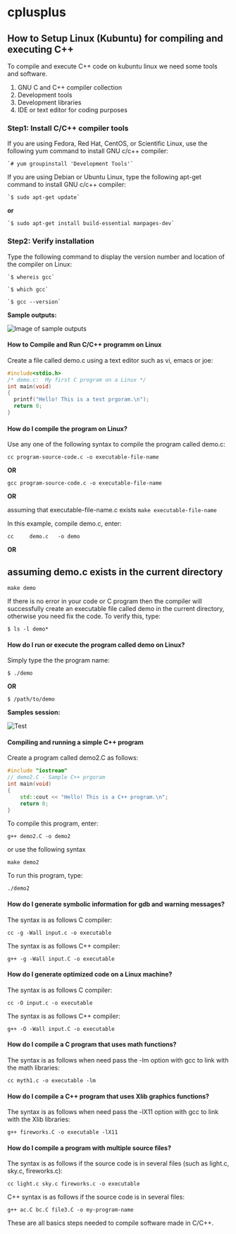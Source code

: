 # cplusplus

## How to Setup Linux (Kubuntu) for compiling and executing C++
To compile and execute C++ code on kubuntu linux we need some tools and software.

1. GNU C and C++ compiler collection 
2. Development tools
3. Development libraries
4. IDE or text editor for coding purposes

### Step1: Install C/C++ compiler tools
If you are using Fedora, Red Hat, CentOS, or Scientific Linux, 
use the following yum command to install GNU c/c++ compiler:

    `# yum groupinstall 'Development Tools'`
    
If you are using Debian or Ubuntu Linux, type the following apt-get command to install GNU c/c++ compiler:
    
    `$ sudo apt-get update`
    
**or**
    
    `$ sudo apt-get install build-essential manpages-dev`
    
    
### Step2: Verify installation
Type the following command to display the version number and location of the compiler on Linux:

    `$ whereis gcc`

    `$ which gcc`

    `$ gcc --version`
    
**Sample outputs:**



![Image of sample outputs](https://www.cyberciti.biz/media/new/faq/2014/04/gcc-verification.jpg)



#### How to Compile and Run C/C++ programm on Linux
Create a file called demo.c using a text editor such as vi, emacs or joe:

  ```c++ 
  #include<stdio.h>
  /* demo.c:  My first C program on a Linux */
  int main(void)
  {
    printf("Hello! This is a test prgoram.\n");
    return 0;
  }
  ```
  
#### How do I compile the program on Linux?

Use any one of the following syntax to compile the program called demo.c:

  `cc program-source-code.c -o executable-file-name`

**OR**

  `gcc program-source-code.c -o executable-file-name`

**OR**

assuming that executable-file-name.c exists
  `make executable-file-name`

In this example, compile demo.c, enter:

  `cc     demo.c   -o demo`

**OR**

## assuming demo.c exists in the current directory ##
  `make demo`

If there is no error in your code or C program then the compiler will successfully create an executable file called demo in the current directory, otherwise you need fix the code. To verify this, type:

  `$ ls -l demo*`
  
#### How do I run or execute the program called demo on Linux?

Simply type the the program name:

  `$ ./demo`

**OR**

  `$ /path/to/demo`



**Samples session:**



![Test](https://www.cyberciti.biz/media/new/faq/2014/04/gnu-linux-c-c++compile-demo.gif)


#### Compiling and running a simple C++ program

Create a program called demo2.C as follows:
  ```c++
  #include "iostream"
  // demo2.C - Sample C++ prgoram 
  int main(void) 
  {
      std::cout << "Hello! This is a C++ program.\n";
      return 0;
  }
  ```

To compile this program, enter:

  `g++ demo2.C -o demo2`
  
or use the following syntax

  `make demo2`

To run this program, type:

  `./demo2`
  
  
#### How do I generate symbolic information for gdb and warning messages?

The syntax is as follows C compiler:
  
  `cc -g -Wall input.c -o executable`

The syntax is as follows C++ compiler:
  
  `g++ -g -Wall input.C -o executable `
  
#### How do I generate optimized code on a Linux machine?

The syntax is as follows C compiler:
  
  `cc -O input.c -o executable`

The syntax is as follows C++ compiler:

  `g++ -O -Wall input.C -o executable `
  
#### How do I compile a C program that uses math functions?

The syntax is as follows when need pass the -lm option with gcc to link with the math libraries:

  `cc myth1.c -o executable -lm`


#### How do I compile a C++ program that uses Xlib graphics functions?

The syntax is as follows when need pass the -lX11 option with gcc to link with the Xlib libraries:

  `g++ fireworks.C -o executable -lX11`


#### How do I compile a program with multiple source files?

The syntax is as follows if the source code is in several files (such as light.c, sky.c, fireworks.c):

  `cc light.c sky.c fireworks.c -o executable`

C++ syntax is as follows if the source code is in several files:

  `g++ ac.C bc.C file3.C -o my-program-name`

These are all basics steps needed to compile software made in C/C++.
